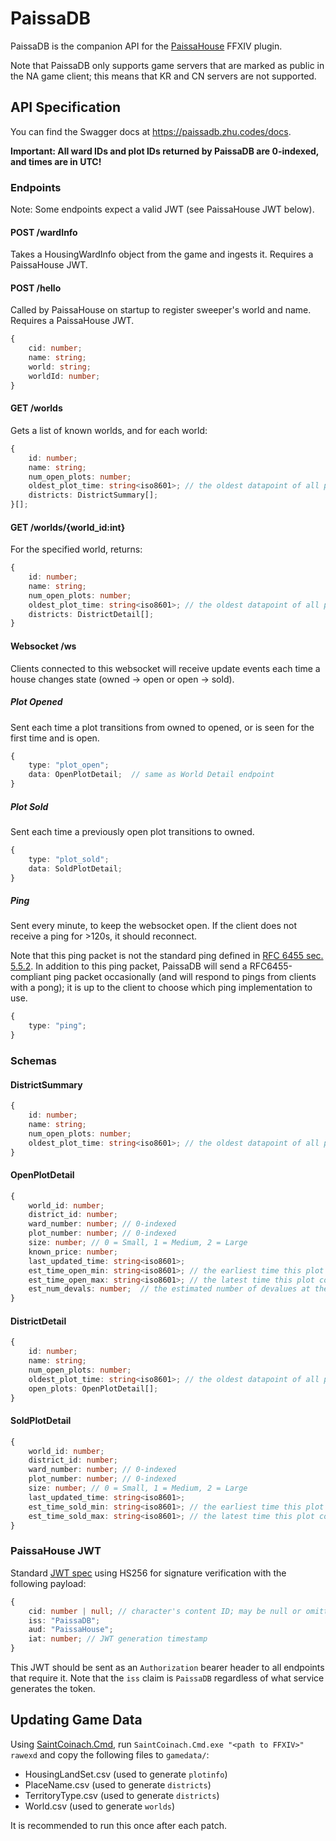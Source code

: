 # PaissaDB

PaissaDB is the companion API for the [PaissaHouse](https://github.com/zhudotexe/FFXIV_PaissaHouse) FFXIV plugin.

Note that PaissaDB only supports game servers that are marked as public in the NA game client; this means that KR and CN
servers are not supported.

## API Specification

You can find the Swagger docs at https://paissadb.zhu.codes/docs.

**Important: All ward IDs and plot IDs returned by PaissaDB are 0-indexed, and times are in UTC!**

### Endpoints

Note: Some endpoints expect a valid JWT (see PaissaHouse JWT below).

#### POST /wardInfo

Takes a HousingWardInfo object from the game and ingests it. Requires a PaissaHouse JWT.

#### POST /hello

Called by PaissaHouse on startup to register sweeper's world and name. Requires a PaissaHouse JWT.

```typescript
{
    cid: number;
    name: string;
    world: string;
    worldId: number;
}
```

#### GET /worlds

Gets a list of known worlds, and for each world:

```typescript
{
    id: number;
    name: string;
    num_open_plots: number;
    oldest_plot_time: string<iso8601>; // the oldest datapoint of all plots on this world
    districts: DistrictSummary[];
}[];
```

#### GET /worlds/{world_id:int}

For the specified world, returns:

```typescript
{
    id: number;
    name: string;
    num_open_plots: number;
    oldest_plot_time: string<iso8601>; // the oldest datapoint of all plots on this world
    districts: DistrictDetail[];
}
```

#### Websocket /ws

Clients connected to this websocket will receive update events each time a house changes state (owned -> open or open ->
sold).

##### Plot Opened

Sent each time a plot transitions from owned to opened, or is seen for the first time and is open.

```typescript
{
    type: "plot_open";
    data: OpenPlotDetail;  // same as World Detail endpoint
}
```

##### Plot Sold

Sent each time a previously open plot transitions to owned.

```typescript
{
    type: "plot_sold";
    data: SoldPlotDetail;
}
```

##### Ping

Sent every minute, to keep the websocket open. If the client does not receive a ping for >120s, it should reconnect.

Note that this ping packet is not the standard ping defined in 
[RFC 6455 sec. 5.5.2](https://datatracker.ietf.org/doc/html/rfc6455#section-5.5.2). 
In addition to this ping packet, PaissaDB will send a RFC6455-compliant ping packet occasionally (and will respond to
pings from clients with a pong); it is up to the client to choose which ping implementation to use.

```typescript
{
    type: "ping";
}
```

### Schemas

#### DistrictSummary

```typescript
{
    id: number;
    name: string;
    num_open_plots: number;
    oldest_plot_time: string<iso8601>; // the oldest datapoint of all plots in this district
}
```

#### OpenPlotDetail

```typescript
{
    world_id: number;
    district_id: number;
    ward_number: number; // 0-indexed
    plot_number: number; // 0-indexed
    size: number; // 0 = Small, 1 = Medium, 2 = Large
    known_price: number;
    last_updated_time: string<iso8601>;
    est_time_open_min: string<iso8601>; // the earliest time this plot could have opened, given the update times and devalues
    est_time_open_max: string<iso8601>; // the latest time this plot could have opened, given the update times and devalues
    est_num_devals: number;  // the estimated number of devalues at the time of the request
}
```

#### DistrictDetail

```typescript
{
    id: number;
    name: string;
    num_open_plots: number;
    oldest_plot_time: string<iso8601>; // the oldest datapoint of all plots in this district
    open_plots: OpenPlotDetail[];
}
```

#### SoldPlotDetail

```typescript
{
    world_id: number;
    district_id: number;
    ward_number: number; // 0-indexed
    plot_number: number; // 0-indexed
    size: number; // 0 = Small, 1 = Medium, 2 = Large
    last_updated_time: string<iso8601>;
    est_time_sold_min: string<iso8601>; // the earliest time this plot could have sold, given the update times
    est_time_sold_max: string<iso8601>; // the latest time this plot could have sole, given the update times
}
```

### PaissaHouse JWT

Standard [JWT spec](https://jwt.io/) using HS256 for signature verification with the following payload:

```typescript
{
    cid: number | null; // character's content ID; may be null or omitted for anonymous contribution
    iss: "PaissaDB";
    aud: "PaissaHouse";
    iat: number; // JWT generation timestamp
}
```

This JWT should be sent as an `Authorization` bearer header to all endpoints that require it. Note that the `iss` claim
is `PaissaDB` regardless of what service generates the token.

## Updating Game Data

Using [SaintCoinach.Cmd](https://github.com/ufx/SaintCoinach), run `SaintCoinach.Cmd.exe "<path to FFXIV>" rawexd`
and copy the following files to `gamedata/`:

- HousingLandSet.csv (used to generate `plotinfo`)
- PlaceName.csv (used to generate `districts`)
- TerritoryType.csv (used to generate `districts`)
- World.csv (used to generate `worlds`)

It is recommended to run this once after each patch.
